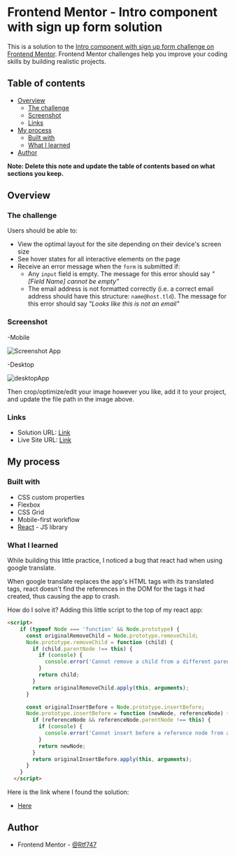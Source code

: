 # Frontend Mentor - Intro component with sign up form solution

This is a solution to the [Intro component with sign up form challenge on Frontend Mentor](https://www.frontendmentor.io/challenges/intro-component-with-signup-form-5cf91bd49edda32581d28fd1). Frontend Mentor challenges help you improve your coding skills by building realistic projects. 

## Table of contents

- [Overview](#overview)
  - [The challenge](#the-challenge)
  - [Screenshot](#screenshot)
  - [Links](#links)
- [My process](#my-process)
  - [Built with](#built-with)
  - [What I learned](#what-i-learned)
- [Author](#author)


**Note: Delete this note and update the table of contents based on what sections you keep.**

## Overview

### The challenge

Users should be able to:

- View the optimal layout for the site depending on their device's screen size
- See hover states for all interactive elements on the page
- Receive an error message when the `form` is submitted if:
  - Any `input` field is empty. The message for this error should say *"[Field Name] cannot be empty"*
  - The email address is not formatted correctly (i.e. a correct email address should have this structure: `name@host.tld`). The message for this error should say *"Looks like this is not an email"*

### Screenshot

-Mobile

![Screenshot App](https://user-images.githubusercontent.com/10404257/150433203-a9ff7ac0-4a94-40ef-98ea-830c3049d888.png)

-Desktop

![desktopApp](https://user-images.githubusercontent.com/10404257/150433254-3370771e-1aa9-4102-8bfc-b2f2c8ba61f3.png)


Then crop/optimize/edit your image however you like, add it to your project, and update the file path in the image above.

### Links

- Solution URL: [Link](https://github.com/Rtf747/sign-up-form-component)
- Live Site URL: [Link](https://rtf747.github.io/sign-up-form-component/)

## My process

### Built with

- CSS custom properties
- Flexbox
- CSS Grid
- Mobile-first workflow
- [React](https://reactjs.org/) - JS library

### What I learned

While building this little practice, I noticed a bug that react had when using google translate.

When google translate replaces the app's HTML tags with its translated tags, react doesn't find the references in the DOM for the tags it had created, thus causing the app to crash.

How do I solve it? Adding this little script to the top of my react app:

```html
<script>
    if (typeof Node === 'function' && Node.prototype) {
      const originalRemoveChild = Node.prototype.removeChild;
      Node.prototype.removeChild = function (child) {
        if (child.parentNode !== this) {
          if (console) {
            console.error('Cannot remove a child from a different parent', child, this);
          }
          return child;
        }
        return originalRemoveChild.apply(this, arguments);
      }

      const originalInsertBefore = Node.prototype.insertBefore;
      Node.prototype.insertBefore = function (newNode, referenceNode) {
        if (referenceNode && referenceNode.parentNode !== this) {
          if (console) {
            console.error('Cannot insert before a reference node from a different parent', referenceNode, this);
          }
          return newNode;
        }
        return originalInsertBefore.apply(this, arguments);
      }
    }
  </script>
```

Here is the link where I found the solution:

- [Here](https://github.com/facebook/react/issues/11538#issuecomment-417504600)

## Author

- Frontend Mentor - [@Rtf747](https://www.frontendmentor.io/profile/Rtf747)
